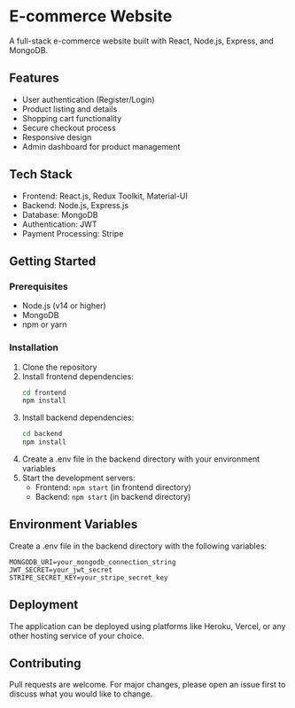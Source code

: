 # E-commerce Website

A full-stack e-commerce website built with React, Node.js, Express, and MongoDB.

## Features

- User authentication (Register/Login)
- Product listing and details
- Shopping cart functionality
- Secure checkout process
- Responsive design
- Admin dashboard for product management

## Tech Stack

- Frontend: React.js, Redux Toolkit, Material-UI
- Backend: Node.js, Express.js
- Database: MongoDB
- Authentication: JWT
- Payment Processing: Stripe

## Getting Started

### Prerequisites

- Node.js (v14 or higher)
- MongoDB
- npm or yarn

### Installation

1. Clone the repository
2. Install frontend dependencies:
   ```bash
   cd frontend
   npm install
   ```
3. Install backend dependencies:
   ```bash
   cd backend
   npm install
   ```
4. Create a .env file in the backend directory with your environment variables
5. Start the development servers:
   - Frontend: `npm start` (in frontend directory)
   - Backend: `npm start` (in backend directory)

## Environment Variables

Create a .env file in the backend directory with the following variables:

```
MONGODB_URI=your_mongodb_connection_string
JWT_SECRET=your_jwt_secret
STRIPE_SECRET_KEY=your_stripe_secret_key
```

## Deployment

The application can be deployed using platforms like Heroku, Vercel, or any other hosting service of your choice.

## Contributing

Pull requests are welcome. For major changes, please open an issue first to discuss what you would like to change.
